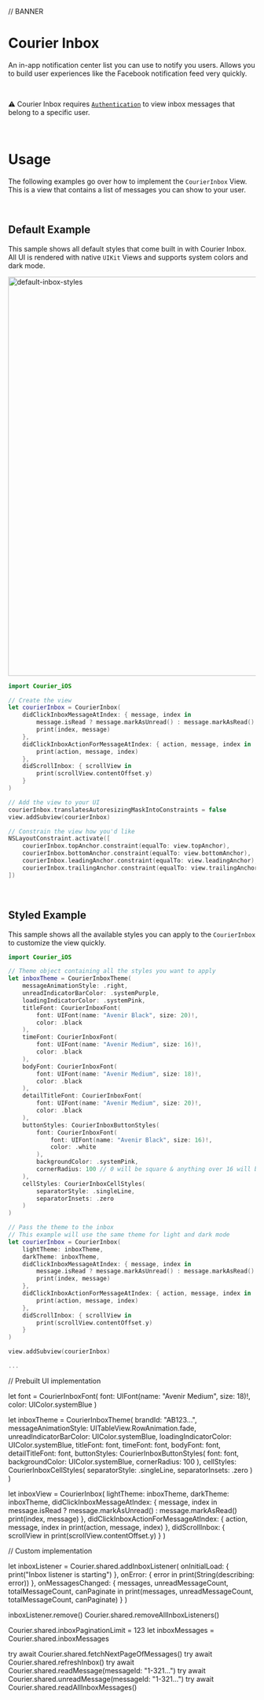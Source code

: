 // BANNER

# Courier Inbox

An in-app notification center list you can use to notify you users. Allows you to build user experiences like the Facebook notification feed very quickly.

&emsp;

⚠️ Courier Inbox requires [`Authentication`](https://github.com/trycourier/courier-ios/blob/feature/inbox-docs/Docs/Authentication.md) to view inbox messages that belong to a specific user.

&emsp;
                                     
# Usage

The following examples go over how to implement the `CourierInbox` View. This is a view that contains a list of messages you can show to your user.

&emsp;

## Default Example

This sample shows all default styles that come built in with Courier Inbox. All UI is rendered with native `UIKit` Views and supports system colors and dark mode.

<img width="810" alt="default-inbox-styles" src="https://user-images.githubusercontent.com/6370613/228881237-97534448-e8af-46e4-91de-d3423e95dc14.png">

```swift
import Courier_iOS

// Create the view
let courierInbox = CourierInbox(
    didClickInboxMessageAtIndex: { message, index in
        message.isRead ? message.markAsUnread() : message.markAsRead()
        print(index, message)
    },
    didClickInboxActionForMessageAtIndex: { action, message, index in
        print(action, message, index)
    },
    didScrollInbox: { scrollView in
        print(scrollView.contentOffset.y)
    }
)

// Add the view to your UI
courierInbox.translatesAutoresizingMaskIntoConstraints = false
view.addSubview(courierInbox)

// Constrain the view how you'd like
NSLayoutConstraint.activate([
    courierInbox.topAnchor.constraint(equalTo: view.topAnchor),
    courierInbox.bottomAnchor.constraint(equalTo: view.bottomAnchor),
    courierInbox.leadingAnchor.constraint(equalTo: view.leadingAnchor),
    courierInbox.trailingAnchor.constraint(equalTo: view.trailingAnchor),
])
```

&emsp;

## Styled Example

This sample shows all the available styles you can apply to the `CourierInbox` to customize the view quickly.

```swift
import Courier_iOS

// Theme object containing all the styles you want to apply 
let inboxTheme = CourierInboxTheme(
    messageAnimationStyle: .right,
    unreadIndicatorBarColor: .systemPurple,
    loadingIndicatorColor: .systemPink,
    titleFont: CourierInboxFont(
        font: UIFont(name: "Avenir Black", size: 20)!,
        color: .black
    ),
    timeFont: CourierInboxFont(
        font: UIFont(name: "Avenir Medium", size: 16)!,
        color: .black
    ),
    bodyFont: CourierInboxFont(
        font: UIFont(name: "Avenir Medium", size: 18)!,
        color: .black
    ),
    detailTitleFont: CourierInboxFont(
        font: UIFont(name: "Avenir Medium", size: 20)!,
        color: .black
    ),
    buttonStyles: CourierInboxButtonStyles(
        font: CourierInboxFont(
            font: UIFont(name: "Avenir Black", size: 16)!,
            color: .white
        ),
        backgroundColor: .systemPink,
        cornerRadius: 100 // 0 will be square & anything over 16 will be rounded
    ),
    cellStyles: CourierInboxCellStyles(
        separatorStyle: .singleLine,
        separatorInsets: .zero
    )
)

// Pass the theme to the inbox
// This example will use the same theme for light and dark mode
let courierInbox = CourierInbox(
    lightTheme: inboxTheme,
    darkTheme: inboxTheme,
    didClickInboxMessageAtIndex: { message, index in
        message.isRead ? message.markAsUnread() : message.markAsRead()
        print(index, message)
    },
    didClickInboxActionForMessageAtIndex: { action, message, index in
        print(action, message, index)
    },
    didScrollInbox: { scrollView in
        print(scrollView.contentOffset.y)
    }
)

view.addSubview(courierInbox)

...
```

// Prebuilt UI implementation

let font = CourierInboxFont(
    font: UIFont(name: "Avenir Medium", size: 18)!,
    color: UIColor.systemBlue
)

let inboxTheme = CourierInboxTheme(
    brandId: "AB123...",
    messageAnimationStyle: UITableView.RowAnimation.fade,
    unreadIndicatorBarColor: UIColor.systemBlue,
    loadingIndicatorColor: UIColor.systemBlue,
    titleFont: font,
    timeFont: font,
    bodyFont: font,
    detailTitleFont: font,
    buttonStyles: CourierInboxButtonStyles(
        font: font,
        backgroundColor: UIColor.systemBlue,
        cornerRadius: 100
    ),
    cellStyles: CourierInboxCellStyles(
        separatorStyle: .singleLine,
        separatorInsets: .zero
    )
)

let inboxView = CourierInbox(
    lightTheme: inboxTheme,
    darkTheme: inboxTheme,
    didClickInboxMessageAtIndex: { message, index in
        message.isRead ? message.markAsUnread() : message.markAsRead()
        print(index, message)
    },
    didClickInboxActionForMessageAtIndex: { action, message, index in
        print(action, message, index)
    },
    didScrollInbox: { scrollView in
        print(scrollView.contentOffset.y)
    }
)

// Custom implementation

let inboxListener = Courier.shared.addInboxListener(
    onInitialLoad: {
        print("Inbox listener is starting")
    },
    onError: { error in
        print(String(describing: error))
    },
    onMessagesChanged: { messages, unreadMessageCount, totalMessageCount, canPaginate in
        print(messages, unreadMessageCount, totalMessageCount, canPaginate)
    }
)

inboxListener.remove()
Courier.shared.removeAllInboxListeners()

Courier.shared.inboxPaginationLimit = 123
let inboxMessages = Courier.shared.inboxMessages

try await Courier.shared.fetchNextPageOfMessages()
try await Courier.shared.refreshInbox()
try await Courier.shared.readMessage(messageId: "1-321...")
try await Courier.shared.unreadMessage(messageId: "1-321...")
try await Courier.shared.readAllInboxMessages()
            
```
